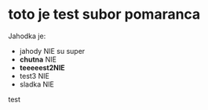 # toto je test subor pomaranca

Jahodka je:

* jahody NIE su super
* **chutna** NIE
* **teeeeest2NIE**
* test3 NIE
* sladka NIE

test
